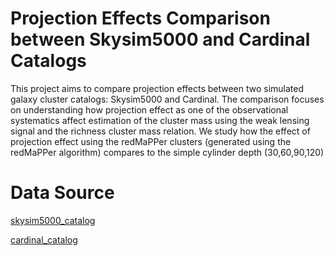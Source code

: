 # Projection Effects Comparison between Skysim5000 and Cardinal Catalogs
This project aims to compare projection effects between two simulated galaxy cluster catalogs: Skysim5000 and Cardinal. The comparison focuses on understanding how projection effect as one of the observational systematics affect estimation of the cluster mass using the weak lensing signal and the richness cluster mass relation. We study how the effect of projection effect using the redMaPPer clusters (generated using the redMaPPer algorithm) compares to the simple cylinder depth (30,60,90,120)


# Data Source

[skysim5000_catalog](https://arxiv.org/pdf/1907.06530)

[cardinal_catalog](https://arxiv.org/abs/2303.12104)
